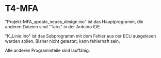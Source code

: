 # T4-MFA

"Projekt-MFA_update_neues_design.ino" ist das Hauptprogramm, die anderen Dateien sind "Tabs" in der Arduino IDE.

"K_Linie.ino" ist das Subprogramm mit dem Fehler aus der ECU ausgelesen werden sollen. Bisher nicht getestet, kann fehlerhaft sein.

Alle anderen Programmteile sind lauffähig.

